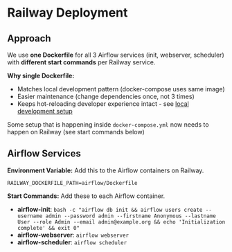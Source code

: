 # Railway Deployment

## Approach
We use **one Dockerfile** for all 3 Airflow services (init, webserver, scheduler) with **different start commands** per Railway service.

**Why single Dockerfile:**
- Matches local development pattern (docker-compose uses same image)
- Easier maintenance (change dependencies once, not 3 times)
- Keeps hot-reloading developer experience intact - see [local development setup](README-LOCALDEVELOPMENT.md)

Some setup that is happening inside `docker-compose.yml` now needs to happen on Railway (see start commands below)

## Airflow Services

**Environment Variable:**
Add this to the Airflow containers on Railway.

```
RAILWAY_DOCKERFILE_PATH=airflow/Dockerfile
```

**Start Commands:**
Add these to each Airflow container.
- **airflow-init**: `bash -c "airflow db init && airflow users create --username admin --password admin --firstname Anonymous --lastname User --role Admin --email admin@example.org && echo 'Initialization complete' && exit 0"`
- **airflow-webserver**: `airflow webserver`
- **airflow-scheduler**: `airflow scheduler`
